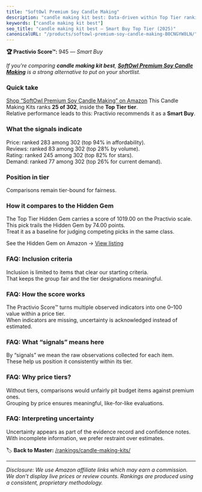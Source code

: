 ```yaml
---
title: "SoftOwl Premium Soy Candle Making"
description: "candle making kit best: Data-driven within Top Tier ranking using the Practivio Score™. Positioned by quality, value, demand, findability, momentum."
keywords: ["candle making kit best"]
seo_title: "candle making kit best — Smart Buy Top Tier (2025)"
canonicalURL: "/products/softowl-premium-soy-candle-making-B0CNGYW8LN/"
---
```


**🏆 Practivio Score™:** 945 — _Smart Buy_


*If you're comparing **candle making kit best**, **[SoftOwl Premium Soy Candle Making](https://www.amazon.com/dp/B0CNGYW8LN?tag=practivio-20)** is a strong alternative to put on your shortlist.*
### Quick take
[Shop “SoftOwl Premium Soy Candle Making” on Amazon](https://www.amazon.com/dp/B0CNGYW8LN?tag=practivio-20)
This Candle Making Kits ranks **25 of 302**, inside the **Top Tier tier**.  
Relative performance leads to this: Practivio recommends it as a **Smart Buy**.

### What the signals indicate
Price: ranked 283 among 302 (top 94% in affordability).  
Reviews: ranked 83 among 302 (top 28% by volume).  
Rating: ranked 245 among 302 (top 82% for stars).  
Demand: ranked 77 among 302 (top 26% for current demand).

### Position in tier
Comparisons remain tier-bound for fairness.

### How it compares to the Hidden Gem
The Top Tier Hidden Gem carries a score of 1019.00 on the Practivio scale.  
This pick trails the Hidden Gem by 74.00 points.  
Treat it as a baseline for judging competing picks in the same class.  

See the Hidden Gem on Amazon → [View listing](https://www.amazon.com/dp/B0BFFY23VX?tag=practivio-20)

### FAQ: Inclusion criteria
Inclusion is limited to items that clear our starting criteria.  
That keeps the group fair and the tier designations meaningful.

### FAQ: How the score works
The Practivio Score™ turns multiple observed indicators into one 0–100 value within a price tier.  
When indicators are missing, uncertainty is acknowledged instead of estimated.

### FAQ: What “signals” means here
By “signals” we mean the raw observations collected for each item.  
These help us position it consistently within its tier.

### FAQ: Why price tiers?
Without tiers, comparisons would unfairly pit budget items against premium ones.  
Grouping by price ensures meaningful, like-for-like evaluations.

### FAQ: Interpreting uncertainty
Uncertainty appears as part of the evidence record and confidence notes.  
With incomplete information, we prefer restraint over estimates.


🏷️ **Back to Master:** [/rankings/candle-making-kits/](/rankings/candle-making-kits/)

---
_Disclosure: We use Amazon affiliate links which may earn a commission. We don’t display live prices or review counts. Rankings are produced using a consistent, proprietary methodology._
